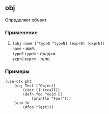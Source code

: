 ## obj
Определяет объект.

### Применение

1. `(obj name [^type0 ^typeN] (expr0) (exprN))`<br>
`name` - _имя_.<br>
`type0` `typeN` - _предки_.<br>
`expr0` `exprN` - _тело_.

### Примеры

```pihta
(use-ctx pht
    (obj Test [^Object]
        (ctor [] (ccall))
        (defn foo ^void []
            (println "Foo!")))
    (app-fn
        (#foo ^Test)))
```